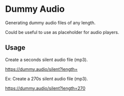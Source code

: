 # Dummy Audio

Generating dummy audio files of any length.

Could be useful to use as placeholder for audio players.

## Usage

Create a <length> seconds silent audio file (mp3).

https://dummy.audio/silent?length=<length>

Ex: Create a 270s silent audio file (mp3).

https://dummy.audio/silent?length=270